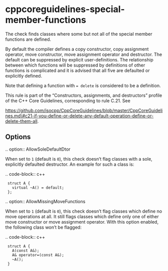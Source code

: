 cppcoreguidelines-special-member-functions
==========================================

The check finds classes where some but not all of the special member
functions are defined.

By default the compiler defines a copy constructor, copy assignment
operator, move constructor, move assignment operator and destructor. The
default can be suppressed by explicit user-definitions. The relationship
between which functions will be suppressed by definitions of other
functions is complicated and it is advised that all five are defaulted
or explicitly defined.

Note that defining a function with `= delete` is considered to be a
definition.

This rule is part of the “Constructors, assignments, and destructors”
profile of the C++ Core Guidelines, corresponding to rule C.21. See

https://github.com/isocpp/CppCoreGuidelines/blob/master/CppCoreGuidelines.md\#c21-if-you-define-or-delete-any-default-operation-define-or-delete-them-all.

Options
-------

.. option:: AllowSoleDefaultDtor

When set to `1` (default is `0`), this check doesn’t flag classes with a
sole, explicitly defaulted destructor. An example for such a class is:

.. code-block:: c++

     struct A {
       virtual ~A() = default;
     };

.. option:: AllowMissingMoveFunctions

When set to `1` (default is `0`), this check doesn’t flag classes which
define no move operations at all. It still flags classes which define
only one of either move constructor or move assignment operator. With
this option enabled, the following class won’t be flagged:

.. code-block:: c++

     struct A {
       A(const A&);
       A& operator=(const A&);
       ~A();
     }
